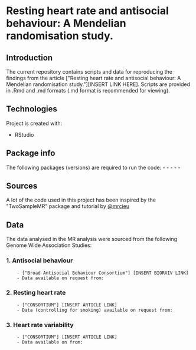
# Resting heart rate and antisocial behaviour: A Mendelian randomisation study.


## Introduction
The current repository contains scripts and data for reproducing the findings from the article ["Resting heart rate and antisocial behaviour: A Mendelian randomisation study."][INSERT LINK HERE]. Scripts are provided in .Rmd and .md formats (.md format is recommended for viewing).


## Technologies
Project is created with:
* RStudio

## Package info
The following packages (versions) are required to run the code:
        - 
        -
        -
        -
        -
        


## Sources
A lot of the code used in this project has been inspired by the "TwoSampleMR" package and tutorial by
[@mrcieu](https://mrcieu.github.io/TwoSampleMR/articles/introduction.html)


## Data
The data analysed in the MR analysis were sourced from the following Genome Wide Association Studies:
### 1. Antisocial behaviour
        - ["Broad Antisocial Behaviour Consortium"] [INSERT BIORXIV LINK]
        - Data available on request from:

### 2. Resting heart rate
        - ["CONSORTIUM"] [INSERT ARTICLE LINK]
        - Data (controlling for smoking) available on request from:

### 3. Heart rate variability
        - ["CONSORTIUM"] [INSERT ARTICLE LINK]
        - Data available on from:
